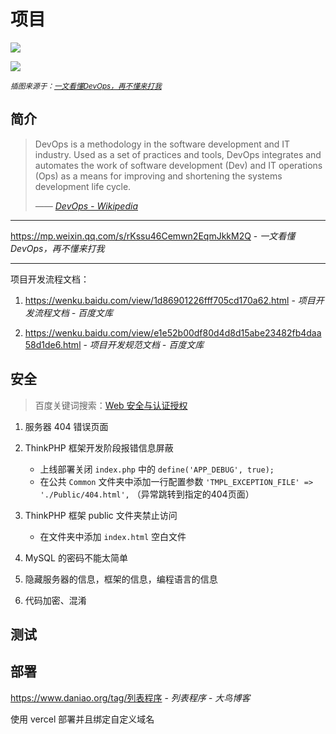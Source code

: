 # 项目

![](https://mmbiz.qpic.cn/mmbiz_png/pUm6Hxkd434wqEQPXicYgeicvxMJicFdSXPfC9icficgKdCvouibVYo1exCRwbnicgzF03H0sTd9bY1uzjevrotKKJ83A/640?wx_fmt=png&wxfrom=5&wx_lazy=1&wx_co=1)

![](https://mmbiz.qpic.cn/mmbiz_png/pUm6Hxkd434wqEQPXicYgeicvxMJicFdSXPyHvXhibIs9tRcA4Mr8xT5wnMQJT1hlUgic2FBJ9BZuzofyjszkrUQMTg/640?wx_fmt=png&wxfrom=5&wx_lazy=1&wx_co=1)

<small>*插图来源于：[一文看懂DevOps，再不懂来打我](https://mp.weixin.qq.com/s/rKssu46Cemwn2EqmJkkM2Q)*</small>

## 简介

> DevOps is a methodology in the software development and IT industry. Used as a set of practices and tools, DevOps integrates and automates the work of software development (Dev) and IT operations (Ops) as a means for improving and shortening the systems development life cycle.
>
> <cite>—— [DevOps - Wikipedia](https://en.m.wikipedia.org/wiki/DevOps )</cite>

---

https://mp.weixin.qq.com/s/rKssu46Cemwn2EqmJkkM2Q - *一文看懂DevOps，再不懂来打我*

---

项目开发流程文档：

1. https://wenku.baidu.com/view/1d86901226fff705cd170a62.html - *项目开发流程文档 - 百度文库*

2. https://wenku.baidu.com/view/e1e52b00df80d4d8d15abe23482fb4daa58d1de6.html - *项目开发规范文档 - 百度文库*

## 安全

> 百度关键词搜索：[Web 安全与认证授权](https://www.baidu.com/s?word=Web%20安全与认证授权)

1. 服务器 404 错误页面

2. ThinkPHP 框架开发阶段报错信息屏蔽
   - 上线部署关闭 `index.php` 中的 `define('APP_DEBUG', true);`
   - 在公共 `Common` 文件夹中添加一行配置参数 `'TMPL_EXCEPTION_FILE' => './Public/404.html',` （异常跳转到指定的404页面）

3. ThinkPHP 框架 public 文件夹禁止访问
   - 在文件夹中添加 `index.html` 空白文件

4. MySQL 的密码不能太简单

5. 隐藏服务器的信息，框架的信息，编程语言的信息

6. 代码加密、混淆

## 测试

## 部署

https://www.daniao.org/tag/列表程序 - *列表程序 - 大鸟博客*

使用 vercel 部署并且绑定自定义域名
